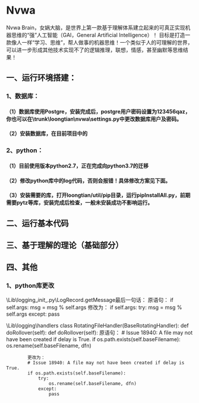 # Nvwa
Nvwa Brain，女娲大脑，是世界上第一款基于理解体系建立起来的可真正实现机器思维的“强”人工智能（GAI，General Artificial Intelligence）！ 目标是打造一款像人一样“学习、思维”，帮人做事的机器思维！一个类似于人的可理解的世界，可以进一步形成其他技术实现不了的逻辑推理，联想，情感，甚至幽默等思维结果！ 

## 一、运行环境搭建：
### 1、数据库：
####  （1）数据库使用Postgre，安装完成后，postgre用户密码设置为123456qaz，你也可以在\trunk\loongtian\nvwa\settings.py中更改数据库用户及密码。
####  （2）安装数据库，在目前项目中的
### 2、python：
####  （1）目前使用版本python2.7，正在完成向python3.7的迁移
####  （2）修改python库中的log代码，否则会报错！具体修改方案见下面。
####  （3）安装需要的库，打开loongtian/util/pip目录，运行pipInstallAll.py，前期需要pytz等库，安装完成后检查，一般未安装成功不影响运行。

## 二、运行基本代码

## 三、基于理解的理论（基础部分）

## 四、其他
###  1、python库更改
\Lib\logging\__init__.py\LogRecord.getMessage最后一句话：
原语句：
if self.args:
    msg = msg % self.args
修改为：
if self.args:
    try:
        msg = msg % self.args
    except:
        pass
        
\Lib\logging\handlers
class RotatingFileHandler(BaseRotatingHandler):
    def doRollover(self):
        def doRollover(self):
            原语句：
            # Issue 18940: A file may not have been created if delay is True.
            if os.path.exists(self.baseFilename):
                os.rename(self.baseFilename, dfn)
            
            
            更改为：
            # Issue 18940: A file may not have been created if delay is True.
            if os.path.exists(self.baseFilename):
                try:
                    os.rename(self.baseFilename, dfn)
                except:
                    pass



